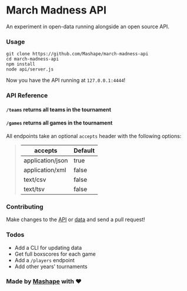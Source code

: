 # March Madness API

An experiment in open-data running alongside an open source API. 

### Usage

```
git clone https://github.com/Mashape/march-madness-api
cd march-madness-api
npm install
node api/server.js
``` 

Now you have the API running at `127.0.0.1:4444`!

### API Reference

#### `/teams` returns all teams in the tournament

#### `/games` returns all games in the tournament

All endpoints take an optional `accepts` header with the following options: 

> | accepts           | Default              |
> | ----------------- |--------------------- |
> | application/json  | true                 |
> | application/xml   | false                |
> | text/csv          | false                |
> | text/tsv          | false                |

### Contributing

Make changes to the [API](/tree/master/api) or [data](/tree/master/data) and send a pull request!

### Todos

- Add a CLI for updating data
- Get full boxscores for each game
- Add a `/players` endpoint
- Add other years' tournaments

### Made by [Mashape](https://www.mashape.com/) with &hearts;
